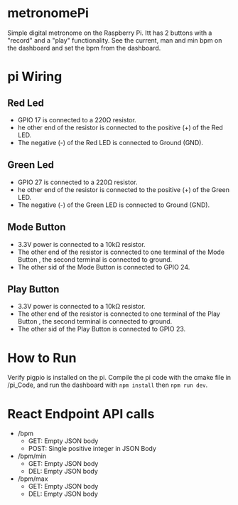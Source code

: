 # metronomePi
Simple digital metronome on the Raspberry Pi. Itt has 2 buttons with a "record" and a "play" functionality. See the current, man and min bpm on the dashboard and set the bpm from the dashboard.
# pi Wiring
## Red Led
- GPIO 17 is connected to a 220Ω resistor.
- he other end of the resistor is connected to the positive (+) of the Red LED.
- The negative (-) of the Red LED is connected to Ground (GND).
## Green Led
- GPIO 27 is connected to a 220Ω resistor.
- he other end of the resistor is connected to the positive (+) of the Green LED.
- The negative (-) of the Green LED is connected to Ground (GND).
## Mode Button
- 3.3V power is connected to a 10kΩ resistor.
-  The other end of the resistor is connected to one terminal of the Mode Button , the second terminal is connected to ground.
- The other sid of the Mode Button is connected to GPIO 24.
## Play Button
- 3.3V power is connected to a 10kΩ resistor.
-  The other end of the resistor is connected to one terminal of the Play Button , the second terminal is connected to ground.
- The other sid of the Play Button is connected to GPIO 23.
# How to Run
Verify pigpio is installed on the pi. Compile the pi code with the cmake file in /pi_Code, and run the dashboard with `npm install` then `npm run dev`.  
# React Endpoint API calls
- /bpm
  - GET: Empty JSON body
  - POST: Single positive integer in JSON Body
- /bpm/min
  - GET: Empty JSON body
  - DEL: Empty JSON body
- /bpm/max
  - GET: Empty JSON body
  - DEL: Empty JSON body